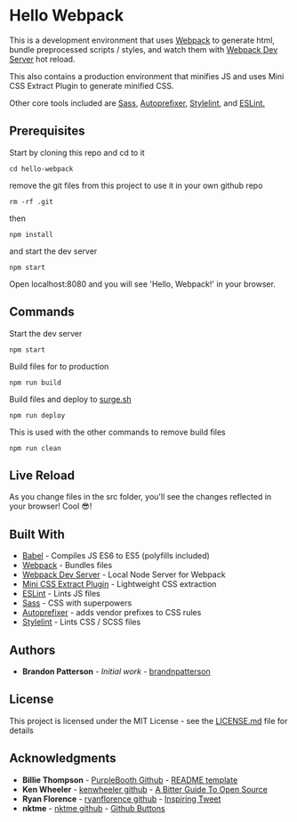 # Hello Webpack

This is a development environment that uses [Webpack](https://webpack.js.org/) to generate html, bundle preprocessed scripts / styles, and watch them with [Webpack Dev Server](https://github.com/webpack/webpack-dev-server) hot reload.

This also contains a production environment that minifies JS and uses Mini CSS Extract Plugin to generate minified CSS.

Other core tools included are [Sass](https://sass-lang.com/), [Autoprefixer](https://github.com/postcss/autoprefixer), [Stylelint](https://stylelint.io/), and [ESLint.](https://eslint.org/)

## Prerequisites

Start by cloning this repo and cd to it

```
cd hello-webpack
```

remove the git files from this project to use it in your own github repo

```
rm -rf .git
```

then

```
npm install
```

and start the dev server

```
npm start
```

Open localhost:8080 and you will see 'Hello, Webpack!' in your browser.

## Commands

Start the dev server

```
npm start
```

Build files for to production

```
npm run build
```

Build files and deploy to [surge.sh](https://surge.sh/)

```
npm run deploy
```

This is used with the other commands to remove build files

```
npm run clean
```

## Live Reload

As you change files in the src folder, you'll see the changes reflected in your browser! Cool 😎!

## Built With

- [Babel](https://babeljs.io/) - Compiles JS ES6 to ES5 (polyfills included)
- [Webpack](https://webpack.js.org/) - Bundles files
- [Webpack Dev Server](https://github.com/webpack/webpack-dev-server) - Local Node Server for Webpack
- [Mini CSS Extract Plugin](https://github.com/webpack-contrib/mini-css-extract-plugin) - Lightweight CSS extraction
- [ESLint](https://eslint.org/) - Lints JS files
- [Sass](https://sass-lang.com/) - CSS with superpowers
- [Autoprefixer](https://github.com/postcss/autoprefixer) - adds vendor prefixes to CSS rules
- [Stylelint](https://stylelint.io/) - Lints CSS / SCSS files

## Authors

- **Brandon Patterson** - _Initial work_ - [brandnpatterson](https://github.com/brandnpatterson)

## License

This project is licensed under the MIT License - see the [LICENSE.md](LICENSE.md) file for details

## Acknowledgments

- **Billie Thompson** - [PurpleBooth Github](https://github.com/PurpleBooth) - [README template](https://gist.github.com/PurpleBooth/109311bb0361f32d87a2)
- **Ken Wheeler** - [kenwheeler github](https://github.com/kenwheeler) - [A Bitter Guide To Open Source](https://medium.com/@ken_wheeler/a-bitter-guide-to-open-source-a8e3b6a3c1c4)
- **Ryan Florence** - [ryanflorence github](https://github.com/ryanflorence) - [Inspiring Tweet](https://twitter.com/ryanflorence/status/999455165240393728)
- **nktme** - [nktme github](https://github.com/ntkme) - [Github Buttons](https://github.com/ntkme/github-buttons)
